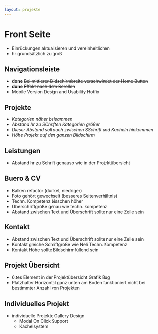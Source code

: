 ```yaml
---
layout: projekte
---
```


# Front Seite

* Einrückungen aktualisieren und vereinheitlichen
* hr grundsätzlich zu groß

## Navigationsleiste

* **done** ~~Bei mittlerer Bildschirmbreite verschwindet der Home Button~~
* **done** ~~Effekt nach dem Scrollen~~
* Mobile Version Design and Usability Hotfix

## Projekte

* _Kategorien näher beisammen_
* _Abstand hr zu SChriften Kategorien größer_
* _Dieser Abstand soll auch zwischen SSchrift und Kacheln hinkommen_
* _Höhe Projekt auf den ganzen Bildschirm_

## Leistungen

* Abstand hr zu Schrift genauso wie in der Projektübersicht

## Buero & CV

* Balken refactor (dunkel, niedriger)
* Foto gehört gewechselt (besseres Seitenverhältnis)
* Techn. Kompetenz bisschen höher
* Überschriftgröße genau wie techn. kompetenz
* Abstand zwischen Text und Überschrift sollte nur eine Zeile sein

## Kontakt

* Abstand zwischen Text und Überschrift sollte nur eine Zeile sein
* Kontakt gleiche Schriftgröße wie Neli Techn. Kompetenz
* Kontakt Höhe sollte Bildschirmfüllend sein

## Projekt Übersicht

* 6.tes Element in der Projektübersicht Grafik Bug
* Platzhalter Horizontal ganz unten am Boden funktioniert nicht bei bestimmter Anzahl von Projekten

## Individuelles Projekt

* individuelle Projekte Gallery Design
  * Modal On Click Support
  * Kachelsystem
